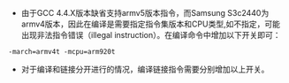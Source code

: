   * 由于GCC 4.4.X版本缺省支持armv5版本指令，而Samsung S3c2440为armv4版本，因此在编译是需要指定指令集版本和CPU类型,如不指定，可能出现非法指令错误（illegal instruction）。在编译命令中增加以下开关即可：
```
-march=armv4t -mcpu=arm920t
```
  * 对于编译和链接分开进行的情况，编译链接指令需要分别增加以上开关。